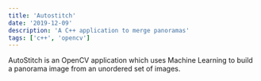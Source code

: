 ```yaml
---
title: 'Autostitch'
date: '2019-12-09'
description: 'A C++ application to merge panoramas'
tags: ['c++', 'opencv']
---
```


AutoStitch is an OpenCV application which uses Machine Learning to build a panorama image from an unordered set of images. 

